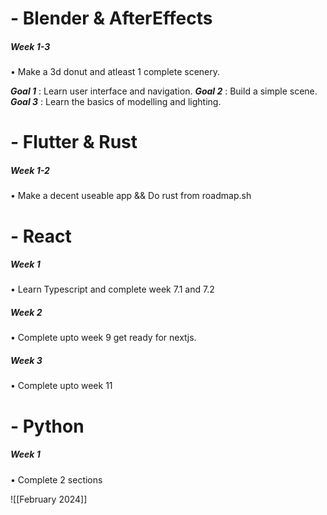 
# - Blender & AfterEffects

##### *Week 1-3*
• Make a 3d donut and atleast 1 complete scenery.

***Goal 1*** : Learn user interface and navigation.
***Goal 2*** : Build a simple scene.
***Goal 3*** : Learn the basics of modelling and lighting.

# - Flutter & Rust

##### *Week 1-2*
• Make a decent useable app 
&&  Do rust from roadmap.sh



# - React

##### *Week 1*
• Learn Typescript and complete week 7.1 and 7.2

##### *Week 2* 
• Complete upto week 9 get ready for nextjs.

##### *Week 3*
• Complete upto week 11


# - Python

##### *Week 1*
• Complete 2 sections




![[February 2024]]